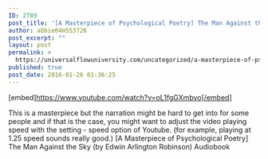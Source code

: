 ```yaml
---
ID: 2789
post_title: '[A Masterpiece of Psychological Poetry] The Man Against the Sky (Edwin Arlington Robinson)'
author: abbie04m553726
post_excerpt: ""
layout: post
permalink: >
  https://universalflowuniversity.com/uncategorized/a-masterpiece-of-psychological-poetry-the-man-against-the-sky-edwin-arlington-robinson/
published: true
post_date: 2016-01-26 01:36:25
---
```

[embed]https://www.youtube.com/watch?v=oL1fgGXmbyo[/embed]<br>
<p>This is a masterpiece but the narration might be hard to get into for some people and if that is the case, you might want to adjust the video playing speed with the setting - speed option of Youtube. (for example, playing at 1.25 speed sounds really good.)
[A Masterpiece of Psychological Poetry] The Man Against the Sky (by Edwin Arlington Robinson) Audiobook</p>